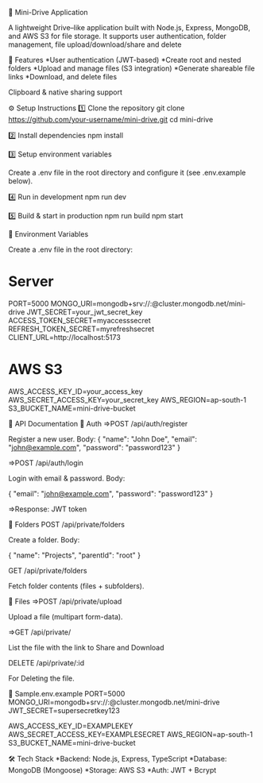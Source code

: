 📂 Mini-Drive Application

A lightweight  Drive–like application built with Node.js, Express, MongoDB, and AWS S3 for file storage.
It supports user authentication, folder management, file upload/download/share and delete

🚀 Features
    *User authentication (JWT-based)
    *Create root and nested folders
    *Upload and manage files (S3 integration)
    *Generate shareable file links
    *Download, and delete files

Clipboard & native sharing support

⚙️ Setup Instructions
1️⃣ Clone the repository
git clone https://github.com/your-username/mini-drive.git
cd mini-drive

2️⃣ Install dependencies
npm install

3️⃣ Setup environment variables

Create a .env file in the root directory and configure it (see .env.example below).

4️⃣ Run in development
npm run dev

5️⃣ Build & start in production
npm run build
npm start

🔑 Environment Variables

Create a .env file in the root directory:

# Server
PORT=5000
MONGO_URI=mongodb+srv://<user>:<password>@cluster.mongodb.net/mini-drive
JWT_SECRET=your_jwt_secret_key
ACCESS_TOKEN_SECRET=myaccesssecret
REFRESH_TOKEN_SECRET=myrefreshsecret
CLIENT_URL=http://localhost:5173

# AWS S3
AWS_ACCESS_KEY_ID=your_access_key
AWS_SECRET_ACCESS_KEY=your_secret_key
AWS_REGION=ap-south-1
S3_BUCKET_NAME=mini-drive-bucket

📡 API Documentation
🔐 Auth
=>POST /api/auth/register

Register a new user.
Body:
{
  "name": "John Doe",
  "email": "john@example.com",
  "password": "password123"
}

=>POST /api/auth/login

Login with email & password.
Body:

{
  "email": "john@example.com",
  "password": "password123"
}


=>Response: JWT token

📂 Folders
POST /api/private/folders

Create a folder.
Body:

{
  "name": "Projects",
  "parentId": "root"
}

GET /api/private/folders

Fetch folder contents (files + subfolders).

📁 Files
=>POST /api/private/upload

Upload a file (multipart form-data).

=>GET /api/private/

List the file with the link to Share and Download

DELETE /api/private/:id

For Deleting the file.

🧪 Sample.env.example
PORT=5000
MONGO_URI=mongodb+srv://<user>:<password>@cluster.mongodb.net/mini-drive
JWT_SECRET=supersecretkey123

AWS_ACCESS_KEY_ID=EXAMPLEKEY
AWS_SECRET_ACCESS_KEY=EXAMPLESECRET
AWS_REGION=ap-south-1
S3_BUCKET_NAME=mini-drive-bucket

🛠️ Tech Stack
   *Backend: Node.js, Express, TypeScript
   *Database: MongoDB (Mongoose)
   *Storage: AWS S3
   *Auth: JWT + Bcrypt